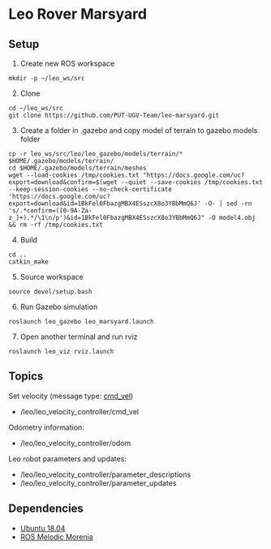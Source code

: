 # Leo Rover Marsyard
## Setup

1. Create new ROS workspace
```
mkdir -p ~/leo_ws/src
```
2. Clone
```
cd ~/leo_ws/src
git clone https://github.com/PUT-UGV-Team/leo-marsyard.git
```
3. Create a folder in .gazebo and copy model of terrain to gazebo models folder
```
cp -r leo_ws/src/leo/leo_gazebo/models/terrain/* $HOME/.gazebo/models/terrain/
cd $HOME/.gazebo/models/terrain/meshes
wget --load-cookies /tmp/cookies.txt "https://docs.google.com/uc?export=download&confirm=$(wget --quiet --save-cookies /tmp/cookies.txt --keep-session-cookies --no-check-certificate 'https://docs.google.com/uc?export=download&id=1BkFel0FbazgMBX4ESszcX8o3YBbMmQ6J' -O- | sed -rn 's/.*confirm=([0-9A-Za-z_]+).*/\1\n/p')&id=1BkFel0FbazgMBX4ESszcX8o3YBbMmQ6J" -O model4.obj && rm -rf /tmp/cookies.txt

```
4. Build
```
cd ..
catkin_make
```
5. Source workspace
```
source devel/setup.bash
```
6. Run Gazebo simulation
```
roslaunch leo_gazebo leo_marsyard.launch
```
7. Open another terminal and run rviz
```
roslaunch leo_viz rviz.launch
```

## Topics

Set velocity (message type: [cmd_vel](http://docs.ros.org/melodic/api/geometry_msgs/html/msg/Twist.html))
* /leo/leo_velocity_controller/cmd_vel

Odometry information:
* /leo/leo_velocity_controller/odom

Leo robot parameters and updates:
* /leo/leo_velocity_controller/parameter_descriptions
* /leo/leo_velocity_controller/parameter_updates


## Dependencies

* [Ubuntu 18.04](https://releases.ubuntu.com/18.04)
* [ROS Melodic Morenia](http://wiki.ros.org/melodic/Installation/Ubuntu)
